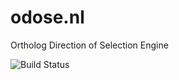 

odose.nl
========

Ortholog Direction of Selection Engine


![Build Status](https://travis-ci.org/ODoSE/odose.nl.svg)
